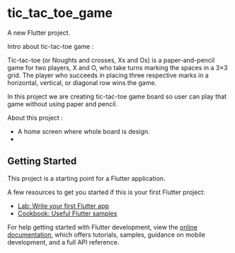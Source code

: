 # tic_tac_toe_game

A new Flutter project.

Intro about tic-tac-toe game : 

Tic-tac-toe (or Noughts and crosses, Xs and Os) is a paper-and-pencil game for two players, X and O, who take turns marking the spaces in a 3×3 grid.
The player who succeeds in placing three respective marks in a horizontal, vertical, or diagonal row wins the game.

In this project we are creating tic-tac-toe game board so user can play that game without 
using paper and pencil.

About this project : 

- A home screen where whole board is design.
- 

## Getting Started

This project is a starting point for a Flutter application.

A few resources to get you started if this is your first Flutter project:

- [Lab: Write your first Flutter app](https://docs.flutter.dev/get-started/codelab)
- [Cookbook: Useful Flutter samples](https://docs.flutter.dev/cookbook)

For help getting started with Flutter development, view the
[online documentation](https://docs.flutter.dev/), which offers tutorials,
samples, guidance on mobile development, and a full API reference.

